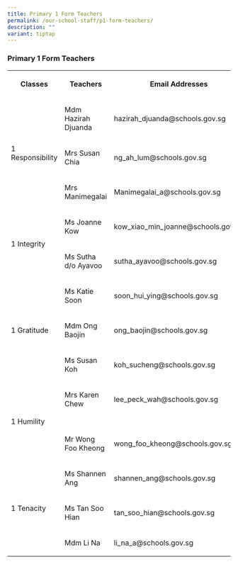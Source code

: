 ```yaml
---
title: Primary 1 Form Teachers
permalink: /our-school-staff/p1-form-teachers/
description: ""
variant: tiptap
---
```

<h3>Primary 1 Form Teachers</h3><table><tbody><tr><th rowspan="1" colspan="1"><p>Classes</p></th><th rowspan="1" colspan="1"><p>Teachers</p></th><th rowspan="1" colspan="1"><p>Email Addresses</p></th></tr><tr><td rowspan="3" colspan="1"><p>1 Responsibility</p></td><td rowspan="1" colspan="1"><p>Mdm Hazirah Djuanda</p></td><td rowspan="1" colspan="1"><p>hazirah_djuanda@schools.gov.sg</p></td></tr><tr><td rowspan="1" colspan="1"><p>Mrs Susan Chia</p></td><td rowspan="1" colspan="1"><p>ng_ah_lum@schools.gov.sg</p></td></tr><tr><td rowspan="1" colspan="1"><p>Mrs Manimegalai</p></td><td rowspan="1" colspan="1"><p>Manimegalai_a@schools.gov.sg</p></td></tr><tr><td rowspan="2" colspan="1"><p>1 Integrity</p></td><td rowspan="1" colspan="1"><p>Ms Joanne Kow</p></td><td rowspan="1" colspan="1"><p>kow_xiao_min_joanne@schools.gov.sg</p></td></tr><tr><td rowspan="1" colspan="1"><p>Ms Sutha d/o Ayavoo</p></td><td rowspan="1" colspan="1"><p>sutha_ayavoo@schools.gov.sg</p></td></tr><tr><td rowspan="3" colspan="1"><p>1 Gratitude</p></td><td rowspan="1" colspan="1"><p>Ms Katie Soon</p></td><td rowspan="1" colspan="1"><p>soon_hui_ying@schools.gov.sg</p></td></tr><tr><td rowspan="1" colspan="1"><p>Mdm Ong Baojin</p></td><td rowspan="1" colspan="1"><p>ong_baojin@schools.gov.sg</p></td></tr><tr><td rowspan="1" colspan="1"><p>Ms Susan Koh</p></td><td rowspan="1" colspan="1"><p>koh_sucheng@schools.gov.sg</p></td></tr><tr><td rowspan="3" colspan="1"><p>1 Humility</p></td><td rowspan="1" colspan="1"><p>Mrs Karen Chew</p></td><td rowspan="1" colspan="1"><p>lee_peck_wah@schools.gov.sg</p></td></tr><tr><td rowspan="1" colspan="1"><p></p></td><td rowspan="1" colspan="1"><p></p></td></tr><tr><td rowspan="1" colspan="1"><p>Mr Wong Foo Kheong</p></td><td rowspan="1" colspan="1"><p>wong_foo_kheong@schools.gov.sg</p></td></tr><tr><td rowspan="3" colspan="1"><p>1 Tenacity</p></td><td rowspan="1" colspan="1"><p>Ms Shannen Ang</p></td><td rowspan="1" colspan="1"><p>shannen_ang@schools.gov.sg</p></td></tr><tr><td rowspan="1" colspan="1"><p>Ms Tan Soo Hian</p></td><td rowspan="1" colspan="1"><p>tan_soo_hian@schools.gov.sg</p></td></tr><tr><td rowspan="1" colspan="1"><p>Mdm Li Na</p></td><td rowspan="1" colspan="1"><p>li_na_a@schools.gov.sg</p></td></tr></tbody></table><p></p>